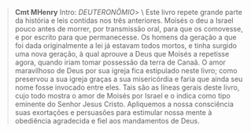 
> **Cmt MHenry** Intro: *DEUTERONÔMIO*> \ Este livro repete grande parte da história e leis contidas nos três anteriores. Moisés o deu a Israel pouco antes de morrer, por transmissão oral, para que os comovesse, e por escrito para que permanecesse. Os homens da geração a que foi dada originalmente a lei já estavam todos mortos, e tinha surgido uma nova geração, à qual aprouve a Deus que Moisés a repetisse agora, quando iriam tomar possessão da terra de Canaã. O amor maravilhoso de Deus por sua igreja fica estipulado neste livro; como preservou a sua igreja graças a sua misericórdia e faria que ainda seu nome fosse invocado entre eles. Tais são as líneas gerais deste livro, cujo todo mostra o amor de Moisés por Israel e o indica como tipo eminente do Senhor Jesus Cristo. Apliquemos a nossa consciência suas exortações e persuasões para estimular nossa mente à obediência agradecida e fiel aos mandamentos de Deus.